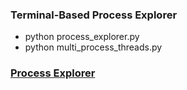 ### Terminal-Based Process Explorer

- python process_explorer.py
- python multi_process_threads.py

### [Process Explorer](https://github.com/user-attachments/assets/58e053a2-086b-48c1-88f1-a2d2e521b48b)

